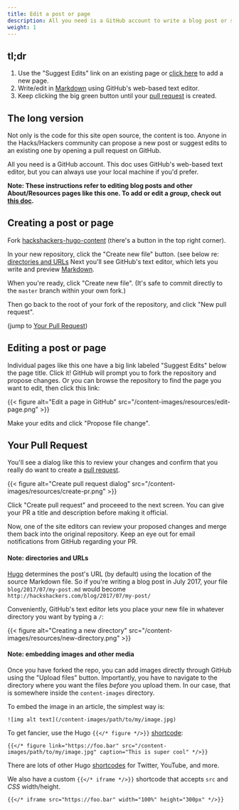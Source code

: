 ```yaml
---
title: Edit a post or page
description: All you need is a GitHub account to write a blog post or suggest edits to any page.
weight: 1
---
```


## tl;dr

1. Use the "Suggest Edits" link on an existing page or [click here][7] to add a new page.
1. Write/edit in [Markdown][3] using GitHub's web-based text editor.
1. Keep clicking the big green button until your [pull request][8] is created.

## The long version

Not only is the code for this site open source, the content is too. Anyone in the Hacks/Hackers community can propose a new post or suggest edits to an existing one by opening a pull request on GitHub.

All you need is a GitHub account. This doc uses GitHub's web-based text editor, but you can always use your local machine if you'd prefer.

**Note: These instructions refer to editing blog posts and other About/Resources pages like this one. To add or edit a _group_, check out [this doc][4].**

## Creating a post or page

Fork [hackshackers-hugo-content][1] (there's a button in the top right corner).

In your new repository, click the "Create new file" button. (see below re: [directories and URLs](#note-directories-and-urls) Next you'll see GitHub's text editor, which lets you write and preview [Markdown][3].

When you're ready, click "Create new file". (It's safe to commit directly to the `master` branch within your own fork.)

Then go back to the root of your fork of the repository, and click "New pull request".

(jump to [Your Pull Request](#your-pull-request))

## Editing a post or page

Individual pages like this one have a big link labeled "Suggest Edits" below the page title. Click it! GitHub will prompt you to fork the repository and propose changes. Or you can browse the repository to find the page you want to edit, then click this link:

{{< figure alt="Edit a page in GitHub" src="/content-images/resources/edit-page.png" >}}

Make your edits and click "Propose file change".

## Your Pull Request

You'll see a dialog like this to review your changes and confirm that you really do want to create a [pull request][8].

{{< figure alt="Create pull request dialog" src="/content-images/resources/create-pr.png" >}}

Click "Create pull request" and proceeed to the next screen. You can give your PR a title and description before making it official.

Now, one of the site editors can review your proposed changes and merge them back into the original repository. Keep an eye out for email notifications from GitHub regarding your PR.

#### Note: directories and URLs

[Hugo][2] determines the post's URL (by default) using the location of the source Markdown file. So if you're writing a blog post in July 2017, your file `blog/2017/07/my-post.md` would become `http://hackshackers.com/blog/2017/07/my-post/`

Conveniently, GitHub's text editor lets you place your new file in whatever directory you want by typing a `/`:

{{< figure alt="Creating a new directory" src="/content-images/resources/new-directory.png" >}}

#### Note: embedding images and other media

Once you have forked the repo, you can add images directly through GitHub using the "Upload files" button. Importantly, you have to navigate to the directory where you want the files _before_ you upload them. In our case, that is somewhere inside the `content-images` directory.

To embed the image in an article, the simplest way is:

```
![img alt text](/content-images/path/to/my/image.jpg)
```

To get fancier, use the Hugo `{{</* figure */>}}` [shortcode][5]:


```
{{</* figure link="https://foo.bar" src="/content-images/path/to/my/image.jpg" caption="This is super cool" */>}}
```

There are lots of other Hugo [shortcodes][6] for Twitter, YouTube, and more.

We also have a custom `{{</* iframe */>}}` shortcode that accepts `src` and _CSS_ width/height.

```
{{</* iframe src="https://foo.bar" width="100%" height="300px" */>}}
```

[1]: https://github.com/hackshackers/hackshackers-hugo-content
[2]: https://gohugo.io
[3]: https://guides.github.com/features/mastering-markdown/
[4]: /resources/how-to-edit-a-group
[5]: https://gohugo.io/extras/shortcodes/#figure
[6]: https://gohugo.io/extras/shortcodes/
[7]: https://github.com/hackshackers/hackshackers-hugo-content/new/master
[8]: https://help.github.com/articles/using-pull-requests
